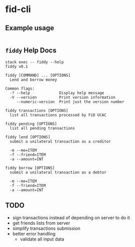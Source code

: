 # fid-cli

## Example usage

```
```

## `fiddy` Help Docs

```
stack exec -- fiddy --help
fiddy v0.1

fiddy [COMMAND] ... [OPTIONS]
  Lend and borrow money

Common flags:
  -? --help             Display help message
  -V --version          Print version information
     --numeric-version  Print just the version number

fiddy transactions [OPTIONS]
  list all transactions processed by FiD UCAC

fiddy pending [OPTIONS]
  list all pending transactions

fiddy lend [OPTIONS]
  submit a unilateral transaction as a creditor

  -m --me=ITEM
  -f --friend=ITEM
  -a --amount=INT

fiddy borrow [OPTIONS]
  submit a unilateral transaction as a debtor

  -m --me=ITEM
  -f --friend=ITEM
  -a --amount=INT
```

## TODO

- sign transactions instead of depending on server to do it
- get friends lists from server
- simplify transactions submission
- better error handling
    + validate all input data
